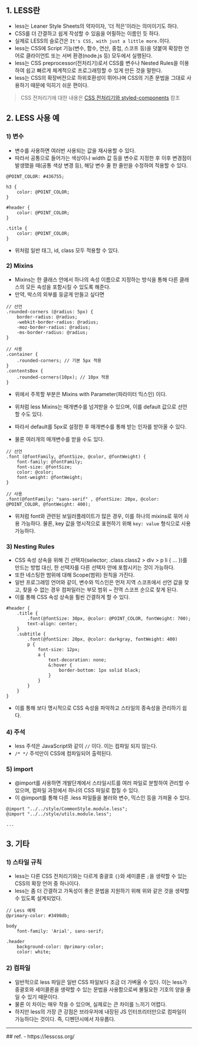 ## 1. LESS란
- less는 Leaner Style Sheets의 약자이자, '더 적은'이라는 의미이기도 하다.
- CSS를 더 간결하고 쉽게 작성할 수 있음을 어필하는 이름인 듯 하다.
- 실제로 LESS의 슬로건은 `It's CSS, with just a little more.`이다.
- less는 CSS에 Script 기능(변수, 함수, 연산, 중첩, 스코프 등)을 덧붙여 확장한 언어로 클라이언트 또는 서버 환경(node.js 등) 모두에서 실행된다.
- less는 CSS preprocessor(전처리기)로서 CSS를 변수나 Nested Rules을 이용하여 쉽고 빠르게 체계적으로 프로그래밍할 수 있게 만든 것을 말한다.
- less는 CSS의 확장버전으로 하위호환성이 뛰어나며 CSS의 기존 문법을 그대로 사용하기 때문에 익히기 쉬운 편이다.

> CSS 전처리기에 대한 내용은 [CSS 전처리기와 styled-components](./CSS_전처리기와_styled-components.md) 참조

## 2. LESS 사용 예
### 1) 변수
- 변수를 사용하면 여러번 사용되는 값을 재사용할 수 있다.
- 따라서 공통으로 들어가는 색상이나 width 값 등을 변수로 지정한 후 이후 변경점이 발생했을 때(공통 색상 변경 등), 해당 변수 줄 한 줄만을 수정하여 적용할 수 있다.
```less
@POINT_COLOR: #436755;

h3 {
	color: @POINT_COLOR;
}

#header {
	color: @POINT_COLOR;
}

.title {
	color: @POINT_COLOR;
}
```

- 위처럼 일반 태그, id, class 모두 적용할 수 있다.

### 2) Mixins
- Mixins는 한 클래스 안에서 하나의 속성 이름으로 지정하는 방식을 통해 다른 클래스의 모든 속성을 포함시킬 수 있도록 해준다.
- 만약, 박스의 외부를 둥글게 만들고 싶다면
```less
// 선언
.rounded-corners (@radius: 5px) {
	border-radius: @radius;
	-webkit-border-radius: @radius;
	-moz-border-radius: @radius;
	-ms-border-radius: @radius;
}

// 사용
.container {
	.rounded-corners; // 기본 5px 적용
}
.contentsBox {
	.rounded-corners(10px); // 10px 적용
}

```
- 위에서 주목할 부분은 Mixins with Parameter(파라미터 믹스인) 이다.
- 위처럼 less Mixins는 매개변수를 넘겨받을 수 있으며, 이를 default 값으로 선언할 수도 있다.
- 따라서 default를 5px로 설정한 후 매개변수를 통해 받는 인자를 받아올 수 있다.

- 물론 여러개의 매개변수를 받을 수도 있다.
```less
// 선언
.font (@fontFamily, @fontSize, @color, @fontWeight) {
	font-family: @fontFamily;
	font-size: @fontSize;
	color: @color;
	font-weight: @fontWeight;
}

// 사용
.font(@fontFamily: "sans-serif" , @fontSize: 20px, @color: @POINT_COLOR, @fontWeight: 400);
```
- 위처럼 font와 관련된 보일러플레이트가 많은 경우, 이를 하나의 mixins로 묶어 사용 가능하다. 물론, key 값을 명시적으로 표현하기 위해 `key: value` 형식으로 사용 가능하다.

### 3) Nesting Rules
- CSS 속성 상속을 위해 긴 선택자(selector; .class.class2 > div > p li { ... })를 만드는 방법 대신, 한 선택자를 다른 선택자 안에 포함시키는 것이 가능하다.
- 또한 네스팅한 범위에 대해 Scope(범위) 원칙을 가진다.
- 일반 프로그래밍 언어와 같이, 변수와 믹스인은 먼저 지역 스코프에서 선언 값을 찾고, 찾을 수 없는 경우 컴파일러는 부모 범위 ~ 전역 스코프 순으로 찾게 된다.
- 이를 통해 CSS 속성 상속을 훨씬 간결하게 할 수 있다.
```less
#header {
	.title {
		.font(@fontSize: 30px, @color: @POINT_COLOR, fontWeight: 700);
		text-align: center;
	}
	.subtitle {
		.font(@fontSize: 20px, @color: darkgray, fontWeight: 400)
		p {
			font-size: 12px;
			a {
				text-decoration: none;
				&:hover {
					border-bottom: 1px solid black;
				}
			}
		}
	}
}
```
- 이를 통해 보다 명시적으로 CSS 속성을 파악하고 스타일의 종속성을 관리하기 쉽다.

### 4) 주석
- less 주석은 JavaScript와 같이 `//` 이다. 이는 컴파일 되지 않는다.
- `/* */` 주석만이 CSS에 컴파일되어 출력된다.

### 5) import
- @import를 사용하면 개발단계에서 스타일시트를 여러 파일로 분할하여 관리할 수 있으며, 컴파일 과정에서 하나의 CSS 파일로 합칠 수 있다.
- 이 @import를 통해 다른 .less 파일들을 불러와 변수, 믹스인 등을 가져올 수 있다.
```less
@import "../../style/CommonStyle.module.less";
@import "../../style/utils.module.less";

...
```


## 3. 기타
### 1) 스타일 규칙
- less는 다른 CSS 전처리기와는 다르게 중괄호 `{}`와 세미콜론 `;`을 생략할 수 있는 CSS의 확장 언어 중 하나이다.
- less는 좀 더 간결하고 가독성이 좋은 문법을 지원하기 위해 위와 같은 것을 생략할 수 있도록 설계되었다.
```less
// Less 예제
@primary-color: #3498db;

body
	font-family: 'Arial', sans-serif;

.header
	background-color: @primary-color;
	color: white;
```

### 2) 컴파일
- 일반적으로 less 파일은 일반 CSS 파일보다 조금 더 가벼울 수 있다. 이는 less가 중괄호와 세미콜론을 생략할 수 있는 문법을 사용함으로써 불필요한 기호의 양을 줄일 수 있기 때문이다.
- 물론 이 차이는 매우 작을 수 있으며, 실제로는 큰 차이를 느끼기 어렵다.
- 하지만 less의 가장 큰 강점은 브라우저에 내장된 JS 인터프리터만으로 컴파일이 가능하다는 것이다. 즉, 디펜던시에서 자유롭다.



<hr>
## ref.
- https://lesscss.org/